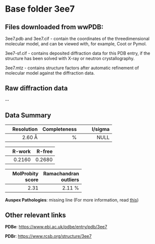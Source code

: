 # Base folder 3ee7

## Files downloaded from wwPDB:

3ee7.pdb and 3ee7.cif - contain the coordinates of the threedimensional molecular model, and can be viewed with, for example, Coot or Pymol.

3ee7-sf.cif - contains deposited diffraction data for this PDB entry, if the structure has been solved with X-ray or neutron crystallography.

3ee7.mtz - contains structure factors after automatic refinement of molecular model against the diffraction data.

## Raw diffraction data

--<br> 

## Data Summary
|   | Resolution | Completeness| I/sigma |
|---|-------------:|----------------:|--------------:|
|   |2.60 Å|      %|<img width=50/>NULL |

|   | **R-work**| **R-free**   
|---|-------------:|----------------:|           
||  0.2160|  0.2680|

|   |**MolProbity<br>score**| **Ramachandran<br>outliers** 
|---|-------------:|----------------:|
||  2.31|  2.11 %|

**Auspex Pathologies**: missing line (For more information, read [this](https://github.com/thorn-lab/coronavirus_structural_task_force/blob/master/pdb/nsp9/SARS-CoV/3ee7/validation/auspex/3ee7_auspex_comments.txt))

 



## Other relevant links 
**PDBe**:  https://www.ebi.ac.uk/pdbe/entry/pdb/3ee7
 
**PDBr**: https://www.rcsb.org/structure/3ee7 

